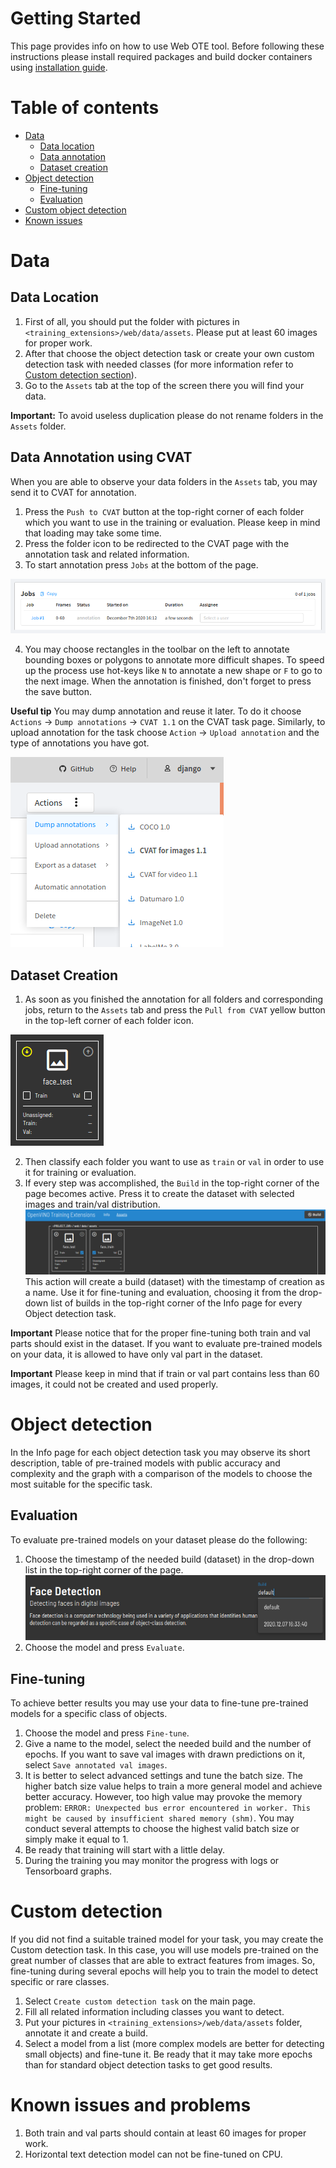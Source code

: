 # Getting Started

This page provides info on how to use Web OTE tool. Before following these instructions please install required packages and build docker containers using [installation guide](README.md#installation).

# Table of contents

- [Data](#data)
    - [Data location](#data-location)
    - [Data annotation](#data-annotation-using-cvat)
    - [Dataset creation](#dataset-creation)
- [Object detection](#object-detection)
    - [Fine-tuning](#fine-tuning)
    - [Evaluation](#evaluation) 
- [Custom object detection](#custom-detection)   
- [Known issues](#known-issues-and-problems)

# Data

## Data Location
1. First of all, you should put the folder with pictures in `<training_extensions>/web/data/assets`. 
Please put at least 60 images for proper work.
2. After that choose the object detection task or create your own custom detection task with needed classes (for more information refer to [Custom detection section](#custom-detection)). 
3. Go to the `Assets` tab at the top of the screen there you will find your data.

**Important:** To avoid useless duplication please do not rename folders in the `Assets` folder.

## Data Annotation using CVAT
When you are able to observe your data folders in the `Assets` tab, you may send it to CVAT for annotation.
1. Press the `Push to CVAT` button at the top-right corner of each folder which you want to use in the training or evaluation. Please keep in mind that loading may take some time.
2. Press the folder icon to be redirected to the CVAT page with the annotation task and related information.
3. To start annotation press `Jobs` at the bottom of the page.

![](./doc_images/cvat_job.png)

4. You may choose rectangles in the toolbar on the left to annotate bounding boxes or polygons to annotate more difficult shapes. To speed up the process use hot-keys like `N` to annotate a new shape or `F` to go to the next image. When the annotation is finished, don't forget to press the save button. 

**Useful tip** You may dump annotation and reuse it later. To do it choose `Actions` -> `Dump annotations` -> `CVAT 1.1` on the CVAT task page. 
Similarly, to upload annotation for the task choose `Action` -> `Upload annotation` and the type of annotations you have got. 

![](./doc_images/dump_annotations.png)

## Dataset Creation
1. As soon as you finished the annotation for all folders and corresponding jobs, return to the `Assets` tab and press the `Pull from CVAT` yellow button in the top-left corner of each folder icon.

![](./doc_images/pull_annotations.png)

2. Then classify each folder you want to use as `train` or `val` in order to use it for training or evaluation.
3. If every step was accomplished, the `Build` in the top-right corner of the page becomes active. Press it to create the dataset with selected images and train/val distribution.
![](./doc_images/create_build.png)
This action will create a build (dataset) with the timestamp of creation as a name. Use it for fine-tuning and evaluation, choosing it from the drop-down list of builds in the top-right corner of the Info page for every Object detection task.

**Important** Please notice that for the proper fine-tuning both train and val parts should exist in the dataset. If you want to evaluate pre-trained models on your data, it is allowed to have only val part in the dataset.

**Important** Please keep in mind that if train or val part contains less than 60 images, it could not be created and used properly.

# Object detection
In the Info page for each object detection task you may observe its short description, table of pre-trained models with public accuracy and complexity and the graph with a comparison of the models to choose the most suitable for the specific task. 

## Evaluation
To evaluate pre-trained models on your dataset please do the following:
 1. Choose the timestamp of the needed build (dataset) in the drop-down list in the top-right corner of the page.
    ![](./doc_images/choose_build.png)
 2. Choose the model and press `Evaluate`.
 
## Fine-tuning
To achieve better results you may use your data to fine-tune pre-trained models for a specific class of objects. 
1. Choose the model and press `Fine-tune`.
2. Give a name to the model, select the needed build and the number of epochs. If you want to save val images with drawn predictions on it, select `Save annotated val images`. 
3. It is better to select advanced settings and tune the batch size. The higher batch size value helps to train a more general model and achieve better accuracy. However, too high value may provoke the memory problem: `ERROR: Unexpected bus error encountered in worker. This might be caused by insufficient shared memory (shm)`. 
You may conduct several attempts to choose the highest valid batch size or simply make it equal to 1.
4. Be ready that training will start with a little delay.
5. During the training you may monitor the progress with logs or Tensorboard graphs.

# Custom detection
If you did not find a suitable trained model for your task, you may create the Custom detection task. In this case, you will use models pre-trained on the great number of classes that are able to extract features from images. So, fine-tuning during several epochs will help you to train the model to detect specific or rare classes.  
1. Select `Create custom detection task` on the main page.
2. Fill all related information including classes you want to detect. 
3. Put your pictures in `<training_extensions>/web/data/assets` folder, annotate it and create a build.
4. Select a model from a list (more complex models are better for detecting small objects) and fine-tune it. Be ready that it may take more epochs than for standard object detection tasks to get good results.

# Known issues and problems 
1. Both train and val parts should contain at least 60 images for proper work.
2. Horizontal text detection model can not be fine-tuned on CPU.
